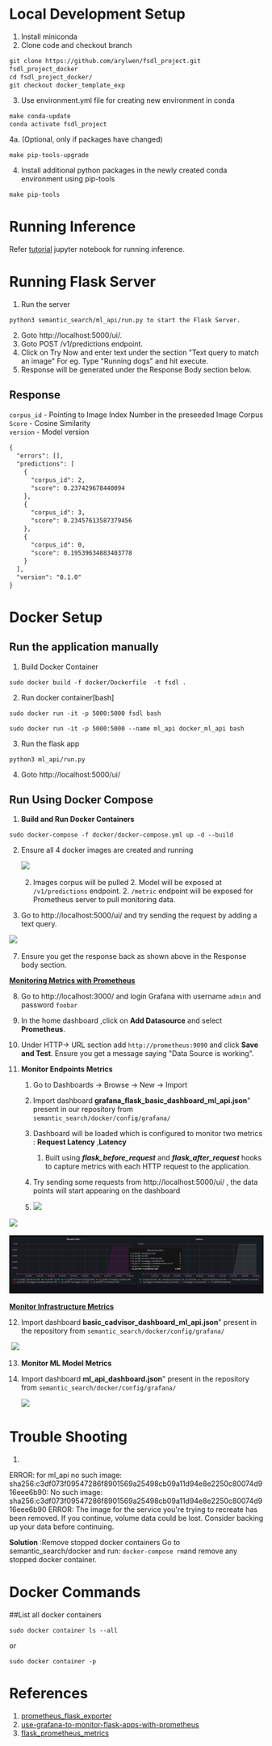 # Local Development Setup

1. Install miniconda
2. Clone code and checkout branch
```
git clone https://github.com/arylwen/fsdl_project.git fsdl_project_docker
cd fsdl_project_docker/
git checkout docker_template_exp
```

3. Use environment.yml file for creating new environment in conda

```
make conda-update
conda activate fsdl_project
```

4a. (Optional, only if packages have changed)
```
make pip-tools-upgrade
```

4. Install additional python packages in the newly created conda environment using pip-tools

```
make pip-tools
```

# Running Inference


Refer [tutorial](semsearch-tutorial.ipynb) jupyter notebook for running inference.

# Running Flask Server
1. Run the server
```
python3 semantic_search/ml_api/run.py to start the Flask Server.
```
2. Goto http://localhost:5000/ui/.
3. Goto POST /v1/predictions endpoint.
4. Click on Try Now and enter text under the section "Text query to match an image"
    For eg. Type "Running dogs" and hit execute.
5.   Response will be generated under the Response Body section below.

## Response

`corpus_id` - Pointing to Image Index Number in the preseeded Image Corpus <br>
`Score` - Cosine Similarity <br>
`version` - Model version <br>

```
{
  "errors": [],
  "predictions": [
    {
      "corpus_id": 2,
      "score": 0.237429678440094
    },
    {
      "corpus_id": 3,
      "score": 0.23457613587379456
    },
    {
      "corpus_id": 0,
      "score": 0.19539634883403778
    }
  ],
  "version": "0.1.0"
}
```

# Docker Setup


## Run the application manually
  1.  Build Docker Container

```
sudo docker build -f docker/Dockerfile  -t fsdl .
```

  2. Run docker container[bash]

```
sudo docker run -it -p 5000:5000 fsdl bash
```

```
sudo docker run -it -p 5000:5000 --name ml_api docker_ml_api bash
```

  3. Run the flask app

```
python3 ml_api/run.py
```
  4. Goto http://localhost:5000/ui/

## Run Using Docker Compose

  1. **Build and Run Docker Containers**
```
sudo docker-compose -f docker/docker-compose.yml up -d --build
```
2. Ensure all 4 docker images are created and running

   ![](./images/image_container_running.png)


     2. Images corpus will be pulled
       2. Model will be exposed at ```/v1/predictions``` endpoint.
       2. ```/metric``` endpoint will be exposed for Prometheus server to pull monitoring data.

  2. Go to http://localhost:5000/ui/ and try sending the request by adding a  text query.

![](./images/inference.png)

7. Ensure you get the response back as shown above in the Response body section.

<u>**Monitoring Metrics with Prometheus**</u>

8. Go to http://localhost:3000/ and login Grafana with username ```admin``` and password ```foobar```
9. In the home dashboard ,click on **Add Datasource** and select **Prometheus**.
10. Under HTTP-> URL section add ```http://prometheus:9090``` and click **Save and Test**. Ensure you get a message saying "Data Source is working".

11. **Monitor Endpoints Metrics**
    1. Go to Dashboards -> Browse -> New -> Import

    2. Import dashboard **grafana_flask_basic_dashboard_ml_api.json**" present in our repository from  ```semantic_search/docker/config/grafana/```

    3. Dashboard will be loaded which is configured to monitor two metrics : **Request Latency** ,**Latency**
       1. Built using ***flask_before_request*** and ***flask_after_request*** hooks to capture metrics with each HTTP request to the application.
    4. Try sending some requests from  http://localhost:5000/ui/ , the data points will start appearing on the dashboard
    5. ![](./images/grafana_import.png)

![](./images/grafana_import_1.png)

![](./images/grafana_flask_dashboard.png)



**<u>Monitor Infrastructure Metrics</u>**

12. Import dashboard **basic_cadvisor_dashboard_ml_api.json**" present in the repository from  ```semantic_search/docker/config/grafana/```

​	![](./images/grafana_cadvisor.png)

13. **Monitor ML Model Metrics**

14. Import dashboard **ml_api_dashboard.json**" present in the repository from  ```semantic_search/docker/config/grafana/```

    ![](./images/grafana_ml_api_dashboard.png)

# Trouble Shooting

1. ```
ERROR: for ml_api  no such image: sha256:c3df073f09547286f8901569a25498cb09a11d94e8e2250c80074d916eee6b90: No such image: sha256:c3df073f09547286f8901569a25498cb09a11d94e8e2250c80074d916eee6b90
ERROR: The image for the service you're trying to recreate has been removed. If you continue, volume data could be lost. Consider backing up your data before continuing.



**Solution** :Remove stopped docker containers
Go to semantic_search/docker and run: ```docker-compose rm```and remove any stopped docker container.



# Docker Commands

##List all docker containers
```
sudo docker container ls --all
```
or
```
sudo docker container -p
```



# References

1. [prometheus_flask_exporter](https://github.com/rycus86/prometheus_flask_exporter)
2. [use-grafana-to-monitor-flask-apps-with-prometheus](https://www.metricfire.com/blog/use-grafana-to-monitor-flask-apps-with-prometheus/)
3. [flask_prometheus_metrics](https://github.com/pilosus/flask_prometheus_metrics)
